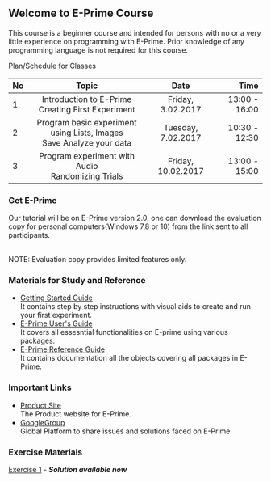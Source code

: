 ## Welcome to E-Prime Course

This course is a beginner course and intended for persons with no or a very little experience on programming with E-Prime. Prior knowledge of any programming language is not required for this course.

Plan/Schedule for Classes

|No   | Topic                         |         Date          |       Time     |
|-----|:-----------------------------:|:---------------------:|---------------:|
|  1  |  Introduction to E-Prime<br>Creating First Experiment    | Friday, 3.02.2017    | 13:00 - 16:00                 
|  2  |  Program basic experiment using Lists, Images<br>Save Analyze your data | Tuesday, 7.02.2017    | 10:30 - 12:30  |
|  3  |  Program experiment with Audio<br>Randomizing Trials                           | Friday, 10.02.2017    | 13:00 - 15:00  |

### Get E-Prime

Our tutorial will be on E-Prime version 2.0, one can download the evaluation copy for personal computers(Windows 7,8 or 10) from the link sent to all participants.

<br>NOTE: Evaluation copy provides limited features only.

### Materials for Study and Reference

* [Getting Started Guide](http://step.psy.cmu.edu/materials/manuals/start.pdf)<br>It contains step by step instructions with visual aids to create and run your first experiment.
* [E-Prime User's Guide](http://step.psy.cmu.edu/materials/manuals/users.pdf)<br>It covers all essesntial functionalities on E-prime using various packages.
* [E-Prime Reference Guide](http://step.psy.cmu.edu/materials/manuals/reference.pdf)<br>It contains documentation all the objects covering all packages in E-Prime.


### Important Links
* [Product Site](http://www.pstnet.com/eprime.cfm)<br> The Product website for E-Prime.
* [GoogleGroup](https://groups.google.com/forum/#!forum/e-prime)<br> Global Platform to share issues and solutions faced on E-Prime.

### Exercise Materials
[Exercise 1](https://github.com/srb-cv/E-PrimeCourse/tree/master/Exercise1) - ***Solution available now***
